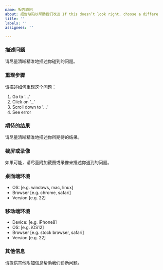 ```yaml
---
name: 报告缺陷
about: 报告缺陷以帮助我们改进 If this doesn’t look right, choose a different type.
title: ''
labels: ''
assignees: ''

---
```


### 描述问题

请尽量清晰精准地描述你碰到的问题。

### 重现步骤

请描述如何重现这个问题：

1. Go to '...'
2. Click on '...'
3. Scroll down to '...'
4. See error

### 期待的结果

请尽量清晰精准地描述你所期待的结果。

### 截屏或录像

如果可能，请尽量附加截图或录像来描述你遇到的问题。

### 桌面端环境

- OS: [e.g. windows, mac, linux]
- Browser [e.g. chrome, safari]
- Version [e.g. 22]

### 移动端环境

- Device: [e.g. iPhone8]
- OS: [e.g. iOS12]
- Browser [e.g. stock browser, safari]
- Version [e.g. 22]

### 其他信息

请提供其他附加信息帮助我们诊断问题。
